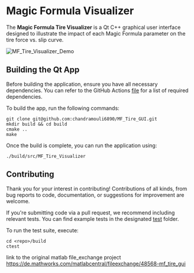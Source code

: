 # Magic Formula Visualizer

The **Magic Formula Tire Visualizer** is a Qt C++ graphical user interface
designed to illustrate the impact of each Magic Formula parameter on the tire
force vs. slip curve.

![MF_Tire_Visualizer_Demo](pics/MF_Tire_Visualizer_Demo.gif)

## Building the Qt App

Before building the application, ensure you have all necessary dependencies.
You can refer to the GitHub Actions [file](.github/workflows/run_tests.yml) for
a list of required dependencies.

To build the app, run the following commands:

```
git clone git@github.com:chandramouli6890/MF_Tire_GUI.git
mkdir build && cd build
cmake ..
make
```

Once the build is complete, you can run the application using:

```
./build/src/MF_Tire_Visualizer
```

## Contributing

Thank you for your interest in contributing! Contributions of all kinds, from
bug reports to code, documentation, or suggestions for improvement are welcome.

If you're submitting code via a pull request, we recommend including relevant
tests. You can find example tests in the designated [test](./test) folder.

To run the test suite, execute:
```
cd <repo>/build
ctest
```

link to the original matlab file_exchange project 
https://de.mathworks.com/matlabcentral/fileexchange/48568-mf_tire_gui
